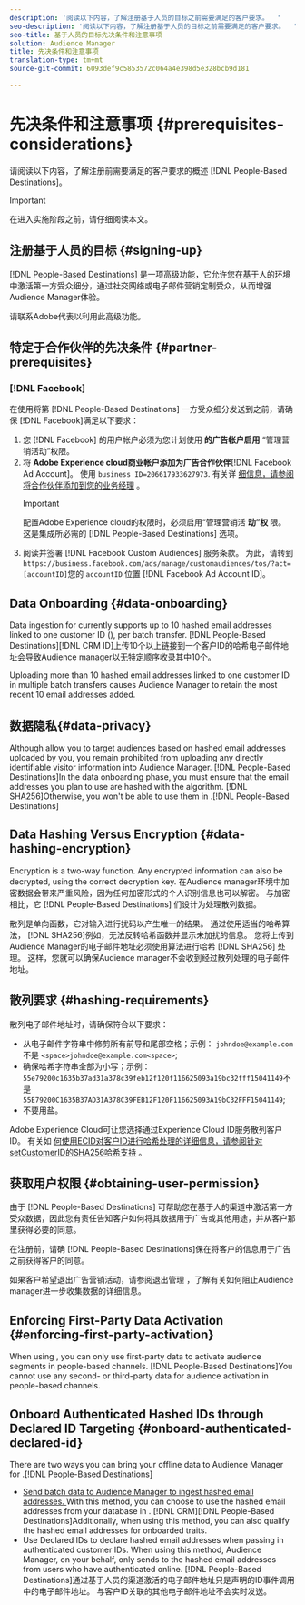 ```yaml
---
description: '阅读以下内容，了解注册基于人员的目标之前需要满足的客户要求。  '
seo-description: '阅读以下内容，了解注册基于人员的目标之前需要满足的客户要求。  '
seo-title: 基于人员的目标先决条件和注意事项
solution: Audience Manager
title: 先决条件和注意事项
translation-type: tm+mt
source-git-commit: 6093def9c5853572c064a4e398d5e328bcb9d181

---
```



# 先决条件和注意事项 {#prerequisites-considerations}

请阅读以下内容，了解注册前需要满足的客户要求的概述 [!DNL People-Based Destinations]。

>[!IMPORTANT]
> 在进入实施阶段之前，请仔细阅读本文。

## 注册基于人员的目标 {#signing-up}

[!DNL People-Based Destinations] 是一项高级功能，它允许您在基于人的环境中激活第一方受众细分，通过社交网络或电子邮件营销定制受众，从而增强Audience Manager体验。

请联系Adobe代表以利用此高级功能。

## 特定于合作伙伴的先决条件 {#partner-prerequisites}

### [!DNL Facebook]

在使用将第 [!DNL People-Based Destinations] 一方受众细分发送到之前，请确保 [!DNL Facebook]满足以下要求：

1. 您 [!DNL Facebook] 的用户帐户必须为您计划使用 **的广告帐户启用** “管理营销活动”权限。
1. 将 **Adobe Experience cloud商业帐户添加为广告合作伙伴**[!DNL Facebook Ad Account]。 使用 `business ID=206617933627973`. 有关详 [细信息，请参阅将合作伙伴添加到您的业务经理](https://www.facebook.com/business/help/708679622611131) 。
   >[!IMPORTANT]
   > 配置Adobe Experience cloud的权限时，必须启用“管理营销活 **动”权** 限。 这是集成所必需的 [!DNL People-Based Destinations] 选项。
1. 阅读并签署 [!DNL Facebook Custom Audiences] 服务条款。 为此，请转到 `https://business.facebook.com/ads/manage/customaudiences/tos/?act=[accountID]`您的 `accountID` 位置 [!DNL Facebook Ad Account ID]。

## Data Onboarding {#data-onboarding}

Data ingestion for  currently supports up to 10 hashed email addresses linked to one customer ID (), per batch transfer. [!DNL People-Based Destinations][!DNL CRM ID]上传10个以上链接到一个客户ID的哈希电子邮件地址会导致Audience manager以无特定顺序收录其中10个。

Uploading more than 10 hashed email addresses linked to one customer ID in multiple batch transfers causes Audience Manager to retain the most recent 10 email addresses added.

## 数据隐私{#data-privacy}

Although  allow you to target audiences based on hashed email addresses uploaded by you, you remain prohibited from uploading any directly identifiable visitor information into Audience Manager. [!DNL People-Based Destinations]In the data onboarding phase, you must ensure that the email addresses you plan to use are hashed with the  algorithm. [!DNL SHA256]Otherwise, you won't be able to use them in .[!DNL People-Based Destinations]

## Data Hashing Versus Encryption {#data-hashing-encryption}

Encryption is a two-way function. Any encrypted information can also be decrypted, using the correct decryption key. 在Audience manager环境中加密数据会带来严重风险，因为任何加密形式的个人识别信息也可以解密。 与加密相比，它 [!DNL People-Based Destinations] 们设计为处理散列数据。

散列是单向函数，它对输入进行扰码以产生唯一的结果。 通过使用适当的哈希算法， [!DNL SHA256]例如，无法反转哈希函数并显示未加扰的信息。 您将上传到Audience Manager的电子邮件地址必须使用算法进行哈希 [!DNL SHA256] 处理。 这样，您就可以确保Audience manager不会收到经过散列处理的电子邮件地址。

## 散列要求 {#hashing-requirements}

散列电子邮件地址时，请确保符合以下要求：

* 从电子邮件字符串中修剪所有前导和尾部空格；示例： `johndoe@example.com`不是 `<space>johndoe@example.com<space>`;
* 确保哈希字符串全部为小写；示例： `55e79200c1635b37ad31a378c39feb12f120f116625093a19bc32fff15041149`不是 `55E79200C1635B37AD31A378C39FEB12F120F116625093A19bC32FFF15041149`;
* 不要用盐。

Adobe Experience Cloud可让您选择通过Experience Cloud ID服务散列客户ID。 有关如 [何使用ECID对客户ID进行哈希处理的详细信息，请参阅针对setCustomerID的SHA256哈希支持](https://docs.adobe.com/content/help/en/id-service/using/reference/hashing-support.html) 。

## 获取用户权限 {#obtaining-user-permission}

由于 [!DNL People-Based Destinations] 可帮助您在基于人的渠道中激活第一方受众数据，因此您有责任告知客户如何将其数据用于广告或其他用途，并从客户那里获得必要的同意。

在注册前，请确 [!DNL People-Based Destinations]保在将客户的信息用于广告之前获得客户的同意。

如果客户希望退出广告营销活动，请参阅退出管理 [](../../overview/data-security-and-privacy/opt-out-management.md) ，了解有关如何阻止Audience manager进一步收集数据的详细信息。

## Enforcing First-Party Data Activation {#enforcing-first-party-activation}

When using , you can only use first-party data to activate audience segments in people-based channels. [!DNL People-Based Destinations]You cannot use any second- or third-party data for audience activation in people-based channels.

## Onboard Authenticated Hashed IDs through Declared ID Targeting {#onboard-authenticated-declared-id}

There are two ways you can bring your offline data to Audience Manager for .[!DNL People-Based Destinations]

* [Send batch data to Audience Manager to ingest hashed email addresses. ](../../integration/sending-audience-data/batch-data-transfer-explained/batch-data-transfer-overview.md)With this method, you can choose to use the hashed email addresses from your  database in . [!DNL CRM][!DNL People-Based Destinations]Additionally, when using this method, you can also qualify the hashed email addresses for onboarded traits.[](../traits/trait-qualification-reference.md)
* Use Declared IDs to declare hashed email addresses when passing in authenticated customer IDs. [](../declared-ids.md)When using this method, Audience Manager, on your behalf, only sends to  the hashed email addresses from users who have authenticated online. [!DNL People-Based Destinations]通过基于人员的渠道激活的电子邮件地址只是声明的ID事件调用中的电子邮件地址。 与客户ID关联的其他电子邮件地址不会实时发送。
